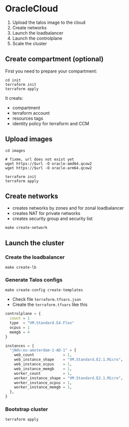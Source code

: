 # OracleCloud

1. Upload the talos image to the cloud
2. Create networks
3. Launch the loadbalancer
4. Launch the controlplane
5. Scale the cluster

## Create compartment (optional)

First you need to prepare your compartment:

```shell
cd init
terraform init
terraform apply
```

It creats:

* compartment
* terraform account
* resources tags
* identity policy for terraform and CCM

## Upload images

```shell
cd images

# fixme, url does not exist yet
wget https://$url -O oracle-amd64.qcow2
wget https://$url -O oracle-arm64.qcow2

terraform init
terraform apply
```

## Create networks

* creates networks by zones and for zonal loadbalancer
* creates NAT for private networks
* creates security group and security list

```shell
make create-network
```

## Launch the cluster

### Create the loadbalancer

```shell
make create-lb
```

### Generate Talos configs

```shell
make create-config create-templates
```

* Check file ```terraform.tfvars.json```
* Create the ```terraform.tfvars``` like this

```tf
controlplane = {
  count = 1
  type  = "VM.Standard.E4.Flex"
  ocpus = 1
  memgb = 4
}

instances = {
  "jNdv:eu-amsterdam-1-AD-1" = {
    web_count             = 1,
    web_instance_shape    = "VM.Standard.E2.1.Micro",
    web_instance_ocpus    = 1,
    web_instance_memgb    = 1,
    worker_count          = 1,
    worker_instance_shape = "VM.Standard.E2.1.Micro",
    worker_instance_ocpus = 1,
    worker_instance_memgb = 1,
  },
}
```

### Bootstrap cluster

```shell
terraform apply
```
